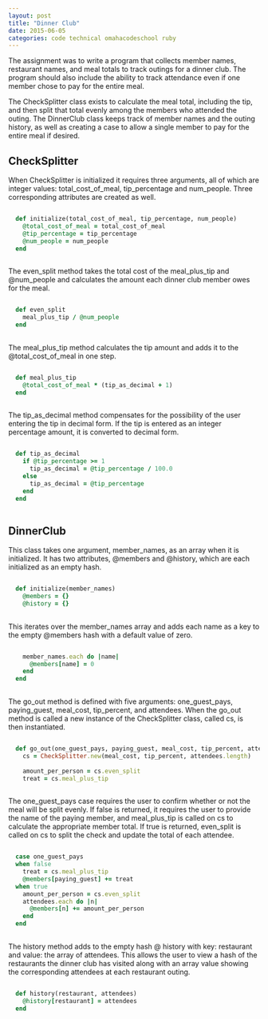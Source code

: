 ```yaml
---
layout: post
title: "Dinner Club"
date: 2015-06-05
categories: code technical omahacodeschool ruby
---
```


The assignment was to write a program that collects member names, restaurant names, and meal totals to track outings for a dinner club. The program should also include the ability to track attendance even if one member chose to pay for the entire meal.

The CheckSplitter class exists to calculate the meal total, including the tip, and then split that total evenly among the members who attended the outing. The DinnerClub class keeps track of member names and the outing history, as well as creating a case to allow a single member to pay for the entire meal if desired.  

## CheckSplitter
When CheckSplitter is initialized it requires three arguments, all of which are integer values: total\_cost\_of\_meal, tip\_percentage and  num\_people. Three corresponding attributes are created as well.

```ruby

  def initialize(total_cost_of_meal, tip_percentage, num_people)
    @total_cost_of_meal = total_cost_of_meal
    @tip_percentage = tip_percentage
    @num_people = num_people
  end
  
```

The even\_split method takes the total cost of the meal\_plus\_tip and @num\_people and calculates the amount each dinner club member owes for the meal.

```ruby

  def even_split
    meal_plus_tip / @num_people
  end
  
```

The meal\_plus\_tip method calculates the tip amount and adds it to the @total\_cost\_of\_meal in one step.

```ruby

  def meal_plus_tip
    @total_cost_of_meal * (tip_as_decimal + 1)
  end
  
```

The tip\_as\_decimal method compensates for the possibility of the user entering the tip in decimal form. If the tip is entered as an integer percentage amount, it is converted to decimal form.

```ruby

  def tip_as_decimal
    if @tip_percentage >= 1
      tip_as_decimal = @tip_percentage / 100.0
    else
      tip_as_decimal = @tip_percentage
    end
  end
  
```

## DinnerClub
This class takes one argument, member\_names, as an array when it is initialized. It has two attributes, @members and @history, which are each initialized as an empty hash. 

```ruby

  def initialize(member_names)
    @members = {}
    @history = {}
    
```

This iterates over the member\_names array and adds each name as a key to the empty @members hash with a default value of zero.

```ruby

    member_names.each do |name|
      @members[name] = 0
    end      
  end
  
```

The go\_out method is defined with five arguments: one\_guest\_pays, paying\_guest, meal\_cost, tip\_percent, and attendees. When the go\_out method is called a new instance of the CheckSplitter class, called cs, is then instantiated.

```ruby

  def go_out(one_guest_pays, paying_guest, meal_cost, tip_percent, attendees)
    cs = CheckSplitter.new(meal_cost, tip_percent, attendees.length)
    
    amount_per_person = cs.even_split
    treat = cs.meal_plus_tip
    
```

The one\_guest\_pays case requires the user to confirm whether or not the meal will be split evenly. If false is returned, it requires the user to provide the name of the paying member, and meal\_plus\_tip is called on cs to calculate the appropriate member total. If true is returned, even\_split is called on cs to split the check and update the total of each attendee.

```ruby

  case one_guest_pays
  when false
    treat = cs.meal_plus_tip
    @members[paying_guest] += treat
  when true
    amount_per_person = cs.even_split
    attendees.each do |n|
      @members[n] += amount_per_person
    end
  end
  
```

The history method adds to the empty hash @ history with key: restaurant and value: the array of attendees. This allows the user to view a hash of the restaurants the dinner club has visited along with an array value showing the corresponding attendees at each restaurant outing.

```ruby

  def history(restaurant, attendees)
    @history[restaurant] = attendees
  end
  
```